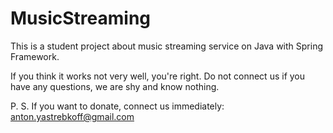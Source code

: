 # MusicStreaming

This is a student project about music streaming service on Java with Spring Framework.

If you think it works not very well, you're right. Do not connect us if you have any questions, we are shy and know nothing.

P. S. If you want to donate, connect us immediately: anton.yastrebkoff@gmail.com